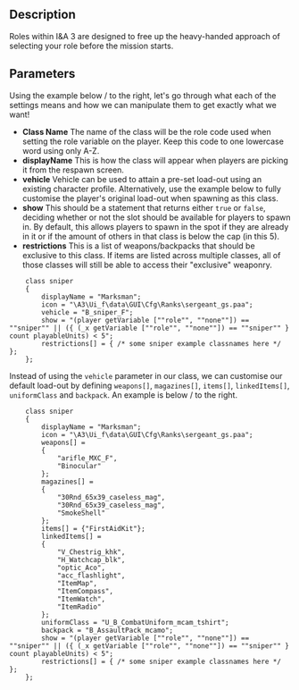 ## Description

Roles within I&A 3 are designed to free up the heavy-handed approach of selecting your role before the mission starts.

## Parameters

Using the example below / to the right, let's go through what each of the settings means and how we can manipulate them to get exactly what we want!

* **Class Name**
The name of the class will be the role code used when setting the role variable on the player. Keep this code to one lowercase word using only A-Z.
* **displayName**
This is how the class will appear when players are picking it from the respawn screen.
* **vehicle**
Vehicle can be used to attain a pre-set load-out using an existing character profile. Alternatively, use the example below to fully customise the player's original load-out when spawning as this class.
* **show**
This should be a statement that returns either `true` or `false`, deciding whether or not the slot should be available for players to spawn in. By default, this allows players to spawn in the spot if they are already in it or if the amount of others in that class is below the cap (in this 5).
* **restrictions**
This is a list of weapons/backpacks that should be exclusive to this class. If items are listed across multiple classes, all of those classes will still be able to access their "exclusive" weaponry.

```sqf
	class sniper
	{
		displayName = "Marksman";
		icon = "\A3\Ui_f\data\GUI\Cfg\Ranks\sergeant_gs.paa";
		vehicle = "B_sniper_F";
		show = "(player getVariable [""role"", ""none""]) == ""sniper"" || ({ (_x getVariable [""role"", ""none""]) == ""sniper"" } count playableUnits) < 5";
		restrictions[] = { /* some sniper example classnames here */ };
	};
```

Instead of using the `vehicle` parameter in our class, we can customise our default load-out by defining `weapons[]`, `magazines[]`, `items[]`, `linkedItems[]`, `uniformClass` and `backpack`. An example is below / to the right.

```sqf
	class sniper
	{
		displayName = "Marksman";
		icon = "\A3\Ui_f\data\GUI\Cfg\Ranks\sergeant_gs.paa";
		weapons[] =
		{
			"arifle_MXC_F",
			"Binocular"
		};
		magazines[] =
		{
			"30Rnd_65x39_caseless_mag",
			"30Rnd_65x39_caseless_mag",
			"SmokeShell"
		};
		items[] = {"FirstAidKit"};
		linkedItems[] =
		{
			"V_Chestrig_khk",
			"H_Watchcap_blk",
			"optic_Aco",
			"acc_flashlight",
			"ItemMap",
			"ItemCompass",
			"ItemWatch",
			"ItemRadio"
		};
		uniformClass = "U_B_CombatUniform_mcam_tshirt";
		backpack = "B_AssaultPack_mcamo";
		show = "(player getVariable [""role"", ""none""]) == ""sniper"" || ({ (_x getVariable [""role"", ""none""]) == ""sniper"" } count playableUnits) < 5";
		restrictions[] = { /* some sniper example classnames here */ };
	};
```